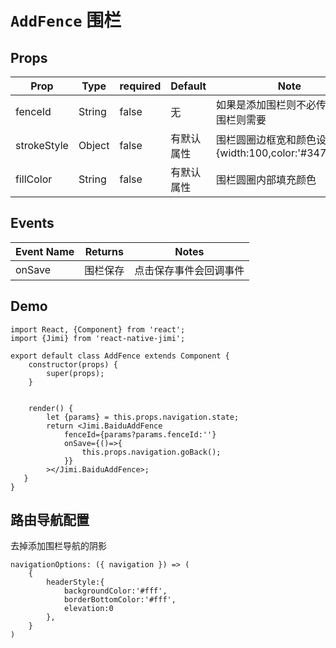 <!--
 * @Descripttion: 
 * @version: 
 * @Author: xieruizhi
 * @Date: 2019-09-24 15:28:09
 * @LastEditors: xieruizhi
 * @LastEditTime: 2019-10-17 17:53:54
 -->

# `AddFence` 围栏


## Props
| Prop | Type | required | Default | Note |
|---|---|---|---|---|
| fenceId | String | false | 无 | 如果是添加围栏则不必传，编辑围栏则需要|
| strokeStyle | Object| false | 有默认属性 | 围栏圆圈边框宽和颜色设置 {width:100,color:'#3479f670'}|
| fillColor | String| false | 有默认属性 | 围栏圆圈内部填充颜色|

## Events
| Event Name | Returns | Notes |
|---|---|---|
|onSave|围栏保存|点击保存事件会回调事件|


## Demo
```
import React, {Component} from 'react';
import {Jimi} from 'react-native-jimi';

export default class AddFence extends Component { 
    constructor(props) {
        super(props);
    }
    

    render() {
        let {params} = this.props.navigation.state;
        return <Jimi.BaiduAddFence
            fenceId={params?params.fenceId:''}
            onSave={()=>{
                this.props.navigation.goBack();
            }}
        ></Jimi.BaiduAddFence>;
   }
}

```

## 路由导航配置

去掉添加围栏导航的阴影

```
navigationOptions: ({ navigation }) => (
    {
        headerStyle:{
            backgroundColor:'#fff',
            borderBottomColor:'#fff',
            elevation:0
        },
    }
)

```
